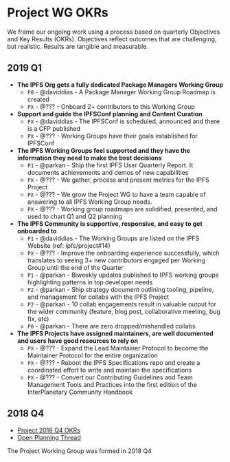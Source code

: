 # Project WG OKRs

We frame our ongoing work using a process based on quarterly Objectives and Key Results (OKRs). Objectives reflect outcomes that are challenging, but realistic. Results are tangible and measurable.

## 2019 Q1

- **The IPFS Org gets a fully dedicated Package Managers Working Group**
  - `P0` - @daviddias - A Package Manager Working Group Roadmap is created
  - `PX` - @??? - Onboard 2+ contributors to this Working Group       
- **Support and guide the IPFSConf planning and Content Curation**
  - `PX` - @daviddias - The IPFSConf is scheduled, announced and there is a CFP published   
  - `PX` - @??? - Working Groups have their goals established for IPFSConf    
- **The IPFS Working Groups feel supported and they have the information they need to make the best decisions**
  - `P1` - @parkan - Ship the first IPFS User Quarterly Report. It documents achievements and demos of new capabilities
  - `PX` - @??? - We gather, process and present metrics for the IPFS Project    
  - `PX` - @??? - We grow the Project WG to have a team capable of answering to all IPFS Working Group needs.
  - `PX` - @??? - Working group roadmaps are solidified, presented, and used to chart Q1 and Q2 planning
- **The IPFS Community is supportive, responsive, and easy to get onboarded to**
  - `P1` - @daviddias - The Working Groups are listed on the IPFS Website (ref: ipfs/project#14)
  - `PX` - @??? - Improve the onboarding experience successfully, which translates to seeing 3+ new contributors engaged per Working Group until the end of the Quarter   
  - `P1` - @parkan - Biweekly updates published to IPFS working groups highlighting patterns in top developer needs
  - `P2` - @parkan - Ship strategy document outlining tooling, pipeline, and management for collabs with the IPFS Project  
  - `P2` - @parkan - 10 collab engagements result in valuable output for the wider community (feature, blog post, collaborative meeting, bug fix, etc)  
  - `P0` - @parkan - There are zero dropped/mishandled collabs  
- **The IPFS Projects have assigned maintainers, are well documented and users have good resources to rely on**
  - `PX` - @??? - Expand the Lead Maintainer Protocol to become the Maintainer Protocol for the entire organization
  - `PX` - @??? - Reboot the IPFS Specifications repo and create a coordinated effort to write and maintain the specifications
  - `PX` - @??? - Convert our Contributing Guidelines and Team Management Tools and Practices into the first edition of the InterPlanetary Community Handbook
  
## 2018 Q4

- [Project 2018 Q4 OKRs](https://docs.google.com/spreadsheets/d/139lROP7-Ee4M4S7A_IO4iIgSgugYm7dct620LYnalII/edit#gid=1562851442)
- [Open Planning Thread](https://github.com/ipfs/project/pull/3)

The Project Working Group was formed in 2018 Q4
